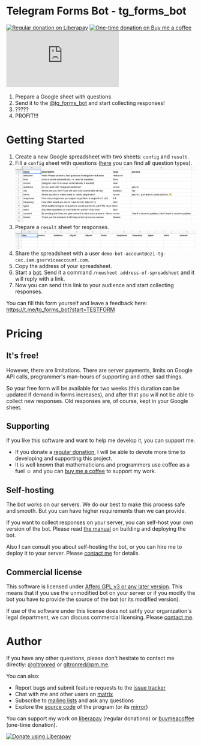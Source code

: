 # Telegram Forms Bot - tg_forms_bot

[![Regular donation on Liberapay][liberapay-shield]][liberapay]
[![One-time donation on Buy me a coffee][buymeacoffee-shield]][buymeacoffee]
[![Chat on Matrix.org][matrix-shield]][matrix] 

[liberapay-shield]: https://img.shields.io/liberapay/receives/gltronred.svg?logo=liberapay
[liberapay]: https://liberapay.com/gltronred/donate
[buymeacoffee-shield]: https://img.shields.io/badge/buy%20me%20a%20coffee-donate-yellow
[buymeacoffee]: https://buymeacoff.ee/gltronred
[matrix-shield]: https://img.shields.io/matrix/tg-form:matrix.org
[matrix]: https://matrix.to/#/!ijqoycRMyvtVLHFCVh:matrix.org?via=matrix.org

1. Prepare a Google sheet with questions
2. Send it to the [@tg_forms_bot](https://t.me/tg_forms_bot) and start collecting responses!
3. ?????
4. PROFIT!!!

# Getting Started

1. Create a new Google spreadsheet with two sheets: `config` and `result`.
2. Fill a `config` sheet with questions ([here](https://git.sr.ht/~rd/tg-form/tree/master/docs/reference.md#config-and-result-sheets) you can find all question types).
![Config sheet](getting-started-01-config.png)
3. Prepare a `result` sheet for responses.
![Result sheet](getting-started-02-result.png)
4. Share the spreadsheet with a user `demo-bot-account@ozi-tg-cec.iam.gserviceaccount.com`.
5. Copy the address of your spreadsheet.
6. Start a [bot](https://t.me/tg_forms_bot). Send it a command `/newsheet
address-of-spreadsheet` and it will reply with a link.
7. Now you can send this link to your audience and start collecting responses.

You can fill this form yourself and leave a feedback here: https://t.me/tg_forms_bot?start=TESTFORM

# Pricing

## It's free!

However, there are limitations. There are server payments, limits on Google API
calls, programmer's man-hours of supporting and other sad things.

So your free form will be available for two weeks (this duration can be updated
if demand in forms increases), and after that you will not be able to collect
new responses. Old responses are, of course, kept in your Google sheet.

## Supporting

If you like this software and want to help me develop it, you can support me.

- If you donate a [regular donation](https://liberapay.com/gltronred/donate), I will be
able to devote more time to developing and supporting this project.
- It is well known that mathematicians and programmers use coffee as a fuel ☺
and you can [buy me a coffee](https://buymeacoff.ee/gltronred) to support my
work.

## Self-hosting

The bot works on our servers. We do our best to make this process safe and
smooth. But you can have higher requirements than we can provide.

If you want to collect responses on your server, you can self-host your own
version of the bot. Please read [the manual](https://git.sr.ht/~rd/tg-form/tree/master/docs/reference.md) on building and
deploying the bot.

Also I can consult you about self-hosting the bot, or you can hire me to deploy
it to your server. Please [contact me](#author) for details.

## Commercial license

This software is licensed under [Affero GPL v3 or any later version](LICENSE).
This means that if you use the unmodified bot on your server or if you modify
the bot you have to provide the source of the bot (or its modified version).

If use of the software under this license does not satify your organization's
legal department, we can discuss commercial licensing. Please [contact
me](#author).

# Author

If you have any other questions, please don't hesitate to contact me directly:
[@gltronred](https://t.me/gltronred) or [gltronred@pm.me](mailto:gltronred@pm.me).

You can also:
- Report bugs and submit feature requests to the [issue tracker](https://todo.sr.ht/~rd/tg-form)
- Chat with me and other users on [matrix](https://matrix.to/#/!ijqoycRMyvtVLHFCVh:matrix.org?via=matrix.org)
- Subscribe to [mailing lists](https://sr.ht/~rd/tg-form/lists) and ask any questions
- Explore the [source code](https://git.sr.ht/~rd/tg-form) of the program (or its [mirror](https://github.com/gltronred/tg-form))

You can support my work on [liberapay](https://liberapay.com/gltronred/donate)
(regular donations) or [buymeacoffee](https://buymeacoff.ee/gltronred) (one-time
donation).

<a href="https://liberapay.com/gltronred/donate"><img alt="Donate using Liberapay" src="https://liberapay.com/assets/widgets/donate.svg"></a>
